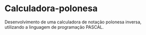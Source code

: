 # Calculadora-polonesa

Desenvolvimento de uma calculadora de notação polonesa inversa, utilizando a linguagem de programação PASCAL.
